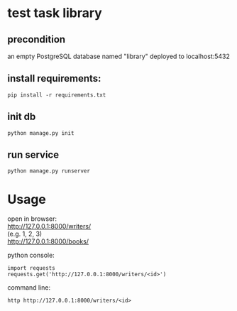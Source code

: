 # test task library

## precondition
an empty PostgreSQL database named "library" deployed to localhost:5432

## install requirements:
    pip install -r requirements.txt

## init db
    python manage.py init
    
## run service
    python manage.py runserver
    
# Usage
open in browser:    
    http://127.0.0.1:8000/writers/<id>    
    (e.g. 1, 2, 3)  
    http://127.0.0.1:8000/books/<id>
    
python console:

    import requests
    requests.get('http://127.0.0.1:8000/writers/<id>')
    
command line:
    
    http http://127.0.0.1:8000/writers/<id>
    
    